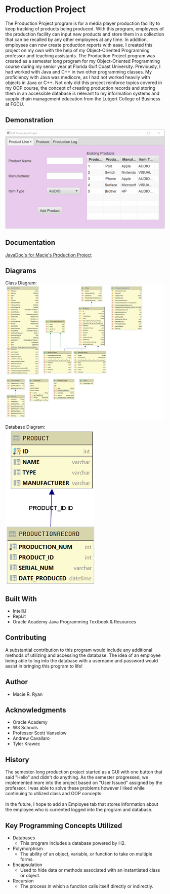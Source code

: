 # Production Project
The Production Project program is for a media player production facility to keep tracking of products being produced.  With this program, employees of the production facility can input new products and store them in a collection that can be recalled by any other employees at any time.  In addition, employees can now create production reports with ease.  I created this project on my own with the help of my Object-Oriented Programming professor and teaching assistants.  The Production Project program was created as a semester long program for my Object-Oriented Programming course during my senior year at Florida Gulf Coast University.  Previously, I had worked with Java and C++ in two other programming classes.  My proficiency with Java was mediocre, as I had not worked heavily with objects in Java or C++.  Not only did this project reinforce topics covered in my OOP course, the concept of creating production records and storing them in an accessible database is relevant to my information systems and supply chain management education from the Lutgert College of Business at FGCU.

## Demonstration
![Project GIF](docs/prodProjGIF.gif)

## Documentation
[JavaDoc's for Macie's Production Project](https://macieryann.github.io/ProductionProject-Official/ProductionRecord.html)


## Diagrams
Class Diagram: <br /> 
![Class Diagram](docs/classesDiagram.PNG)
 
 Database Diagram: <br />
 ![Database Diagram](docs/databaseDiagram.PNG)


## Built With
* IntelliJ 
* Repl.it
* Oracle Academy Java Programming Textbook & Resources 

## Contributing
A substantial contribution to this program would include any additional methods of utilizing and accessing the database.  The idea of an employee being able to log into the database with a username and password would assist in bringing this program to life!

## Author
* Macie R. Ryan

## Acknowledgments
* Oracle Academy
* W3 Schools
* Professor Scott Vanselow
* Andrew Cavallaro
* Tyler Krawec

## History
The semester-long production project started as a GUI with one button that said "Hello" and didn't do anything.  As the semester progressed, we implemented more into the project based on "User Issued" assigned by the professor.  I was able to solve these problems however I liked while continuing to utilized class and OOP concepts.  
<br />In the future, I hope to add an Employee tab that stores information about the employee who is currented logged into the program and database.

## Key Programming Concepts Utilized
* Databases
    * This program includes a database powered by H2.
* Polymorphism
    * The ability of an object, variable, or function to take on multiple forms.
* Encapsulation
    * Used to hide data or methods associated with an instantiated class or object.
* Recursion
    * The process in which a function calls itself directly or indirectly.